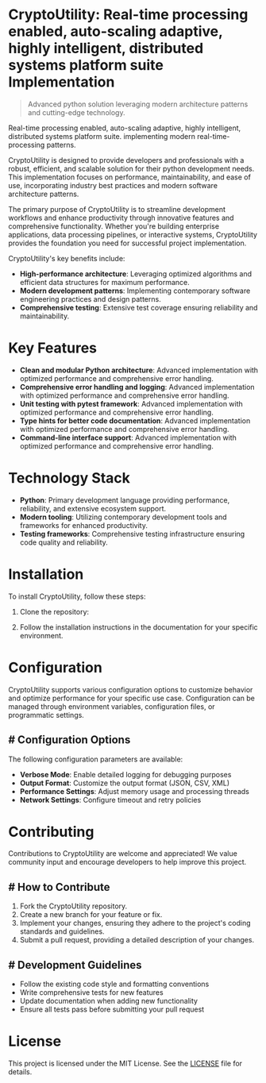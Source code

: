 <!-- fallback_CryptoUtility_20251020113501_27546 -->

# CryptoUtility: Real-time processing enabled, auto-scaling adaptive, highly intelligent, distributed systems platform suite Implementation
> Advanced python solution leveraging modern architecture patterns and cutting-edge technology.

Real-time processing enabled, auto-scaling adaptive, highly intelligent, distributed systems platform suite. implementing modern real-time-processing patterns.

CryptoUtility is designed to provide developers and professionals with a robust, efficient, and scalable solution for their python development needs. This implementation focuses on performance, maintainability, and ease of use, incorporating industry best practices and modern software architecture patterns.

The primary purpose of CryptoUtility is to streamline development workflows and enhance productivity through innovative features and comprehensive functionality. Whether you're building enterprise applications, data processing pipelines, or interactive systems, CryptoUtility provides the foundation you need for successful project implementation.

CryptoUtility's key benefits include:

* **High-performance architecture**: Leveraging optimized algorithms and efficient data structures for maximum performance.
* **Modern development patterns**: Implementing contemporary software engineering practices and design patterns.
* **Comprehensive testing**: Extensive test coverage ensuring reliability and maintainability.

# Key Features

* **Clean and modular Python architecture**: Advanced implementation with optimized performance and comprehensive error handling.
* **Comprehensive error handling and logging**: Advanced implementation with optimized performance and comprehensive error handling.
* **Unit testing with pytest framework**: Advanced implementation with optimized performance and comprehensive error handling.
* **Type hints for better code documentation**: Advanced implementation with optimized performance and comprehensive error handling.
* **Command-line interface support**: Advanced implementation with optimized performance and comprehensive error handling.

# Technology Stack

* **Python**: Primary development language providing performance, reliability, and extensive ecosystem support.
* **Modern tooling**: Utilizing contemporary development tools and frameworks for enhanced productivity.
* **Testing frameworks**: Comprehensive testing infrastructure ensuring code quality and reliability.

# Installation

To install CryptoUtility, follow these steps:

1. Clone the repository:


2. Follow the installation instructions in the documentation for your specific environment.

# Configuration

CryptoUtility supports various configuration options to customize behavior and optimize performance for your specific use case. Configuration can be managed through environment variables, configuration files, or programmatic settings.

## # Configuration Options

The following configuration parameters are available:

* **Verbose Mode**: Enable detailed logging for debugging purposes
* **Output Format**: Customize the output format (JSON, CSV, XML)
* **Performance Settings**: Adjust memory usage and processing threads
* **Network Settings**: Configure timeout and retry policies

# Contributing

Contributions to CryptoUtility are welcome and appreciated! We value community input and encourage developers to help improve this project.

## # How to Contribute

1. Fork the CryptoUtility repository.
2. Create a new branch for your feature or fix.
3. Implement your changes, ensuring they adhere to the project's coding standards and guidelines.
4. Submit a pull request, providing a detailed description of your changes.

## # Development Guidelines

* Follow the existing code style and formatting conventions
* Write comprehensive tests for new features
* Update documentation when adding new functionality
* Ensure all tests pass before submitting your pull request

# License

This project is licensed under the MIT License. See the [LICENSE](https://github.com/paaak/CryptoUtility/blob/main/LICENSE) file for details.
